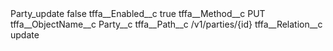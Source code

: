 <?xml version="1.0" encoding="UTF-8"?>
<CustomMetadata xmlns="http://soap.sforce.com/2006/04/metadata" xmlns:xsi="http://www.w3.org/2001/XMLSchema-instance" xmlns:xsd="http://www.w3.org/2001/XMLSchema">
    <label>Party_update</label>
    <protected>false</protected>
    <values>
        <field>tffa__Enabled__c</field>
        <value xsi:type="xsd:boolean">true</value>
    </values>
    <values>
        <field>tffa__Method__c</field>
        <value xsi:type="xsd:string">PUT</value>
    </values>
    <values>
        <field>tffa__ObjectName__c</field>
        <value xsi:type="xsd:string">Party__c</value>
    </values>
    <values>
        <field>tffa__Path__c</field>
        <value xsi:type="xsd:string">/v1/parties/{id}</value>
    </values>
    <values>
        <field>tffa__Relation__c</field>
        <value xsi:type="xsd:string">update</value>
    </values>
</CustomMetadata>
